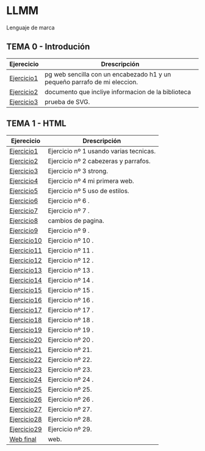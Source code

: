 # LLMM
Lenguaje de marca

## TEMA 0 - Introdución
Ejerecicio | Drescripción
-----------|--------------
[Ejercicio1](/tema%200/prueba-1.html)| pg web sencilla con un encabezado h1 y un pequeño parrafo de mi eleccion. 
[Ejercicio2](/tema%200/prueba-2.xml)| documento que incliye informacion de la biblioteca
[Ejercicio3](/tema%200/prueba-3.html)|  prueba de SVG.

## TEMA 1 - HTML
Ejerecicio | Drescripción
-----------|--------------
[Ejercicio1](/tema%201/Ej1.html)| Ejercicio nº 1 usando varias tecnicas. 
[Ejercicio2](/tema%201/Ej2.html)| Ejercicio nº 2 cabezeras y parrafos.
[Ejercicio3](/tema%201/Ej3.html)| Ejercicio nº 3 strong.
[Ejercicio4](/tema%201/Ej4.html)| Ejercicio nº 4 mi primera web.
[Ejercicio5](/tema%201/Ej5.html)| Ejercicio nº 5 uso de estilos.
[Ejercicio6](/tema%201/Ej6.html)| Ejercicio nº 6 .
[Ejercicio7](/tema%201/Ej7.html)| Ejercicio nº 7 .
[Ejercicio8](/tema%201/ej8)| cambios de pagina.
[Ejercicio9](/tema%201/Ej9)| Ejercicio nº 9 .
[Ejercicio10](/tema%201/ej10.html)| Ejercicio nº 10 .
[Ejercicio11](/tema%201/Ej11.html)| Ejercicio nº 11 .
[Ejercicio12](/tema%201/Ej12.html)| Ejercicio nº 12 .
[Ejercicio13](/tema%201/Ej13.html)| Ejercicio nº 13 .
[Ejercicio14](/tema%201/Ej14.html)| Ejercicio nº 14 .
[Ejercicio15](/tema%201/Ej15.html)| Ejercicio nº 15 .
[Ejercicio16](/tema%201/Ej16.html)| Ejercicio nº 16 .
[Ejercicio17](/tema%201/Ej17)| Ejercicio nº 17 .
[Ejercicio18](/tema%201/Ej18)| Ejercicio nº 18 .
[Ejercicio19](/tema%201/Ej19)| Ejercicio nº 19 .
[Ejercicio20](/tema%201/Ej20)| Ejercicio nº 20 .
[Ejercicio21](/tema%201/Ej21)| Ejercicio nº 21.
[Ejercicio22](/tema%201/Ej22)| Ejercicio nº 22.
[Ejercicio23](/tema%201/Ej23)| Ejercicio nº 23.
[Ejercicio24](/tema%201/Ej24.html)| Ejercicio nº 24 .
[Ejercicio25](/tema%201/Ej25.html)| Ejercicio nº 25. 
[Ejercicio26](/tema%201/Ej26)| Ejercicio nº 26 .
[Ejercicio27](/tema%201/Ej27)| Ejercicio nº 27.
[Ejercicio28](/tema%201/Ej28)| Ejercicio nº 28.
[Ejercicio29](/tema%201/Ej29)| Ejercicio nº 29.
[Web final](https://spacecrf.github.io/MGR.github.io/)| web.



